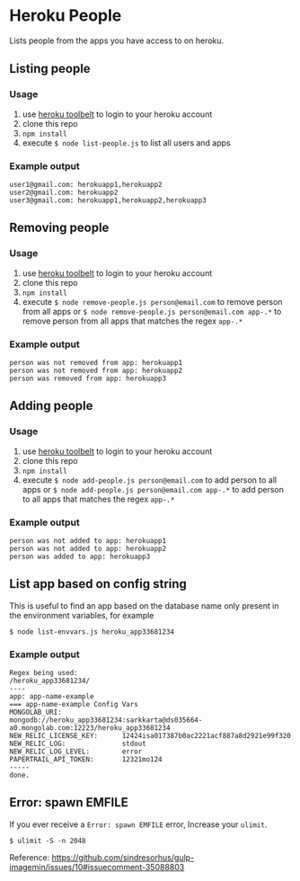 Heroku People
===

Lists people from the apps you have access to on heroku.

## Listing people

### Usage

1. use [heroku toolbelt](https://toolbelt.heroku.com/) to login to your heroku account
2. clone this repo
3. `npm install`
4. execute `$ node list-people.js` to list all users and apps

### Example output

```
user1@gmail.com: herokuapp1,herokuapp2
user2@gmail.com: herokuapp2
user3@gmail.com: herokuapp1,herokuapp2,herokuapp3
```

## Removing people

### Usage

1. use [heroku toolbelt](https://toolbelt.heroku.com/) to login to your heroku account
2. clone this repo
3. `npm install`
4. execute `$ node remove-people.js person@email.com` to remove person from all apps or
`$ node remove-people.js person@email.com app-.*` to remove person from all apps that matches the regex `app-.*`



### Example output

```
person was not removed from app: herokuapp1
person was not removed from app: herokuapp2
person was removed from app: herokuapp3
```

## Adding people

### Usage

1. use [heroku toolbelt](https://toolbelt.heroku.com/) to login to your heroku account
2. clone this repo
3. `npm install`
4. execute `$ node add-people.js person@email.com` to add person to all apps or
`$ node add-people.js person@email.com app-.*` to add person to all apps that matches the regex `app-.*`


### Example output

```
person was not added to app: herokuapp1
person was not added to app: herokuapp2
person was added to app: herokuapp3
```

## List app based on config string

This is useful to find an app based on the database name only present in the environment variables, for example

```
$ node list-envvars.js heroku_app33681234
```

### Example output

```
Regex being used:
/heroku_app33681234/
----
app: app-name-example
=== app-name-example Config Vars
MONGOLAB_URI:               mongodb://heroku_app33681234:sarkkarta@ds035664-a0.mongolab.com:12223/heroku_app33681234
NEW_RELIC_LICENSE_KEY:      12424isa017387b0ac2221acf887a8d2921e99f320
NEW_RELIC_LOG:              stdout
NEW_RELIC_LOG_LEVEL:        error
PAPERTRAIL_API_TOKEN:       12321mo124
-----
done.
```


## Error: spawn EMFILE

If you ever receive a `Error: spawn EMFILE` error, Increase your `ulimit`.

```
$ ulimit -S -n 2048
```

Reference: https://github.com/sindresorhus/gulp-imagemin/issues/10#issuecomment-35088803
